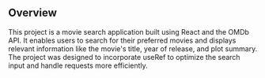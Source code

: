 ## Overview

This project is a movie search application built using React and the OMDb API. It enables users to search for their preferred movies and displays relevant information like the movie's title, year of release, and plot summary. The project was designed to incorporate useRef to optimize the search input and handle requests more efficiently.
